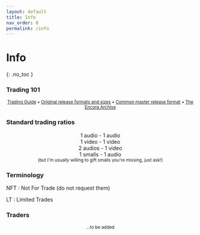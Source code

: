 ```yaml
---
layout: default
title: Info
nav_order: 8
permalink: /info
---
```


# Info
{: .no_toc }

### Trading 101

<center><small><a href="https://sassyguide.weebly.com">Trading Guide</a> • <a href="https://master-releases.carrd.co">Original release formats and sizes</a> • <a href="https://docs.google.com/document/d/1VGVfTxjyPAbHXa_0Bxi396V-sGPJTFoeNGSmZGqC9aw/edit?usp=sharing">Common master release format</a> • <a href="https://encora.zagon.pe/index.html">The Encora Archive</a></small></center>

### Standard trading ratios

<center>1 audio - 1 audio</center>
<center>1 video - 1 video</center>
<center>2 audios - 1 video</center>
<center>1 smalls - 1 audio</center>
<center><small>(but I'm usually willing to gift smalls you're missing, just ask!)</small></center>

### Terminology

NFT
: Not For Trade (do not request them)

LT
: Limited Trades

### Traders

<p align="center"><small>...to be added</small></p>
